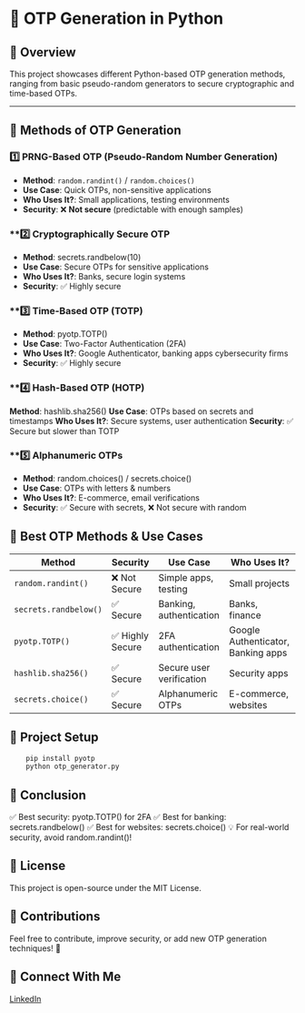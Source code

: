 # 🔐 OTP Generation in Python

## 📌 Overview  
This project showcases different Python-based OTP generation methods, ranging from basic pseudo-random generators to secure cryptographic and time-based OTPs.

---

## 📜 Methods of OTP Generation

### **1️⃣ PRNG-Based OTP (Pseudo-Random Number Generation)**
- **Method**: `random.randint()` / `random.choices()`
- **Use Case**: Quick OTPs, non-sensitive applications
- **Who Uses It?**: Small applications, testing environments
- **Security**: ❌ **Not secure** (predictable with enough samples)

### **2️⃣ Cryptographically Secure OTP
- **Method**: secrets.randbelow(10)
- **Use Case**: Secure OTPs for sensitive applications
- **Who Uses It?**: Banks, secure login systems
- **Security**: ✅ Highly secure

### **3️⃣ Time-Based OTP (TOTP)
- **Method**: pyotp.TOTP()
- **Use Case**: Two-Factor Authentication (2FA)
- **Who Uses It?**: Google Authenticator, banking apps cybersecurity firms
- **Security**: ✅ Highly secure

### **4️⃣ Hash-Based OTP (HOTP)
**Method**: hashlib.sha256()
**Use Case**: OTPs based on secrets and timestamps
**Who Uses It?**: Secure systems, user authentication
**Security**: ✅ Secure but slower than TOTP

### **5️⃣ Alphanumeric OTPs
- **Method**: random.choices() / secrets.choice()
- **Use Case**: OTPs with letters & numbers
- **Who Uses It?**: E-commerce, email verifications
- **Security**: ✅ Secure with secrets, ❌ Not secure with random


## 🚀 Best OTP Methods & Use Cases  
| Method                | Security         | Use Case                  | Who Uses It?                       |
|-----------------------|------------------|---------------------------|------------------------------------|
| `random.randint()`    | ❌ Not Secure    | Simple apps, testing     | Small projects                     |
| `secrets.randbelow()` | ✅ Secure        | Banking, authentication  | Banks, finance                     |
| `pyotp.TOTP()`        | ✅ Highly Secure | 2FA authentication       | Google Authenticator, Banking apps |
| `hashlib.sha256()`    | ✅ Secure        | Secure user verification | Security apps                      |
| `secrets.choice()`    | ✅ Secure        | Alphanumeric OTPs        | E-commerce, websites               |


## 📂 Project Setup

```sh
    pip install pyotp
    python otp_generator.py
```

## 📜 Conclusion
✅ Best security: pyotp.TOTP() for 2FA
✅ Best for banking: secrets.randbelow()
✅ Best for websites: secrets.choice()
💡 For real-world security, avoid random.randint()!

## 📜 License
This project is open-source under the MIT License.


## 🌟 Contributions
Feel free to contribute, improve security, or add new OTP generation techniques! 🚀

## 🔗 Connect With Me
[LinkedIn](https://www.linkedin.com/in/arthi-r-aa41b5191/) 
